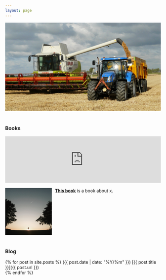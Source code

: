 ```yaml
---
layout: page
---
```


<img src="/assets/testtractor.jpg" height="50%" width="100%" style="margin: 0px 0px 20px 0px; float: center;">

<h3>Books</h3>

<iframe src="https://www.google.com/maps/embed?pb=!4v1637532890392!6m8!1m7!1sCAoSLEFGMVFpcE13cjJpLWlmdENVbmNKSEc5RWZNMHJFNi1oTVlWR2ZWUk5SZzVO!2m2!1d51.5226617!2d-0.1556945!3f91.25740436702097!4f6.05873327267922!5f0.7820865974627469" width="100%" style="border:0;" allowfullscreen="" loading="lazy"></iframe>

<a href="https://www.google.com"><img src="/assets/books/testsquare.jpg" height="30%" width="30%" style="margin: 0px 10px 20px 0px; float: left;">
<b>This book</b></a> is a book about x.
<div style="clear: both;"></div>

<h3>Blog</h3>

{% for post in site.posts %}
<span class="date-home">({{ post.date | date: "%Y/%m" }})</span> [{{ post.title }}]({{ post.url }}) <br>
{% endfor %}
